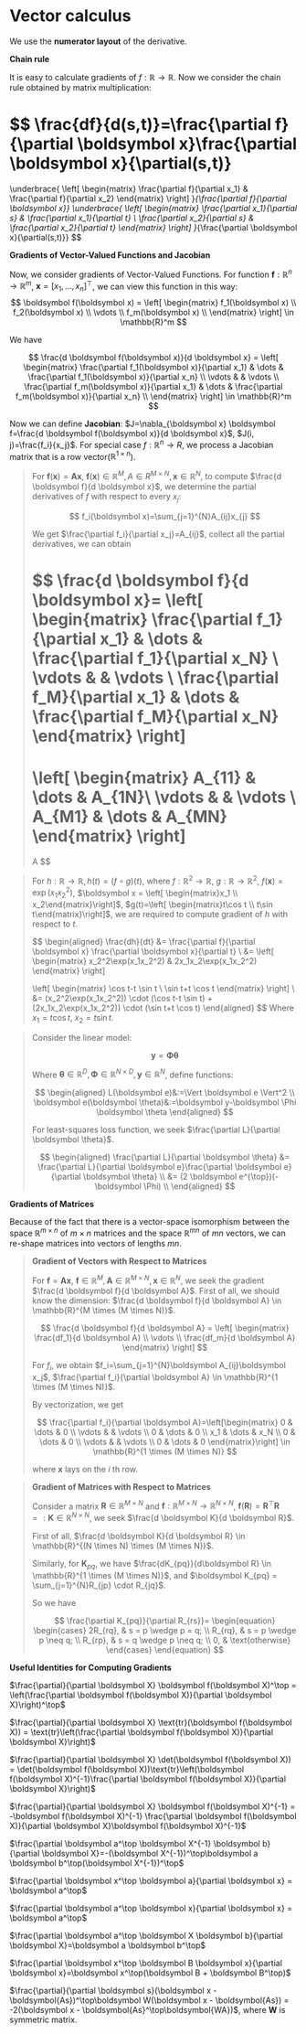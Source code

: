 <head>
    <script src="https://cdn.mathjax.org/mathjax/latest/MathJax.js?config=TeX-AMS-MML_HTMLorMML" type="text/javascript"></script>
    <script type="text/x-mathjax-config">
        MathJax.Hub.Config({
            tex2jax: {
            skipTags: ['script', 'noscript', 'style', 'textarea', 'pre'],
            inlineMath: [['$','$']]
            }
        });
    </script>
</head>

# Vector calculus

We use the **numerator layout** of the derivative.

**Chain rule**

It is easy to calculate gradients of $f: \mathbb{R} \to \mathbb{R}$. Now we consider the chain rule obtained by matrix multiplication:

$$
\frac{df}{d(s,t)}=\frac{\partial f}{\partial \boldsymbol x}\frac{\partial \boldsymbol x}{\partial(s,t)}
=
\underbrace{
\left[
\begin{matrix}
\frac{\partial f}{\partial x_1} & \frac{\partial f}{\partial x_2}
\end{matrix}
\right]
}_{\frac{\partial f}{\partial \boldsymbol x}}
\underbrace{
\left[
\begin{matrix}
\frac{\partial x_1}{\partial s} & \frac{\partial x_1}{\partial t} \\
\frac{\partial x_2}{\partial s} & \frac{\partial x_2}{\partial t}
\end{matrix}
\right]
}_{\frac{\partial \boldsymbol x}{\partial(s,t)}}
$$

**Gradients of Vector-Valued Functions and Jacobian**

Now, we consider gradients of Vector-Valued Functions. For function $\boldsymbol f: \mathbb{R}^n \to \mathbb{R}^m$, $\boldsymbol x=[x_1, \dots, x_n]^\top$, we can view this function in this way:
$$
\boldsymbol f(\boldsymbol x) = 
\left[
\begin{matrix}
f_1(\boldsymbol x) \\
f_2(\boldsymbol x) \\
\vdots \\
f_m(\boldsymbol x) \\
\end{matrix}
\right]
\in \mathbb{R}^m
$$

We have

$$
\frac{d \boldsymbol f(\boldsymbol x)}{d \boldsymbol x} = 
\left[
\begin{matrix}
\frac{\partial f_1(\boldsymbol x)}{\partial x_1} & \dots & \frac{\partial f_1(\boldsymbol x)}{\partial x_n} \\
\vdots & & \vdots \\
\frac{\partial f_m(\boldsymbol x)}{\partial x_1} & \dots & \frac{\partial f_m(\boldsymbol x)}{\partial x_n} \\
\end{matrix}
\right]
\in \mathbb{R}^m
$$

Now we can define $\textbf{Jacobian}$: $J=\nabla_{\boldsymbol x} \boldsymbol f=\frac{d \boldsymbol f(\boldsymbol x)}{d \boldsymbol x}$, $J(i, j)=\frac{f_i}{x_j}$. For special case $f:\mathbb{R}^n \to R$, we process a Jacobian matrix that is a row vector($\mathbb{R}^{1 \times n}$).

> For $\boldsymbol f(\boldsymbol x)=\boldsymbol{Ax}$, $\boldsymbol f(\boldsymbol x) \in \mathbb{R}^M, A \in R^{M \times N}, \boldsymbol x \in \mathbb{R}^N$, to compute $\frac{d \boldsymbol f}{d \boldsymbol x}$, we determine the partial derivatives of $f$ with respect to every $x_j$:
> 
> $$
> f_i(\boldsymbol x)=\sum_{j=1}^{N}A_{ij}x_{j}
> $$
> 
> We get $\frac{\partial f_i}{\partial x_j}=A_{ij}$, collect all the partial derivatives, we can obtain
> 
> $$
> \frac{d \boldsymbol f}{d \boldsymbol x}=
> \left[
> \begin{matrix}
> \frac{\partial f_1}{\partial x_1} & \dots & \frac{\partial f_1}{\partial x_N} \\
> \vdots & & \vdots \\
> \frac{\partial f_M}{\partial x_1} & \dots & \frac{\partial f_M}{\partial x_N}
> \end{matrix}
> \right]
> =
> \left[
> \begin{matrix}
> A_{11} & \dots & A_{1N}\\
> \vdots & & \vdots \\
> A_{M1} & \dots & A_{MN}
> \end{matrix}
> \right]
> =
> A
> $$

>For $h: \mathbb{R} \to \mathbb{R}, h(t)=(f \circ g)(t)$, where $f: \mathbb{R}^2 \to \mathbb{R}$, $g: \mathbb{R} \to \mathbb{R}^2$, $f(\boldsymbol x)=\exp(x_1 x_2^2)$, $\boldsymbol x = \left[ \begin{matrix}x_1 \\ x_2\end{matrix}\right]$, $g(t)=\left[ \begin{matrix}t\cos t \\ t\sin t\end{matrix}\right]$, we are required to compute gradient of $h$ with respect to $t$.
>
>$$
>\begin{aligned}
>\frac{dh}{dt} &= \frac{\partial f}{\partial \boldsymbol x} \frac{\partial \boldsymbol x}{\partial t} \\
>&=
>\left[
>\begin{matrix}
>x_2^2\exp(x_1x_2^2) & 2x_1x_2\exp(x_1x_2^2)
>\end{matrix}
>\right]
>
>\left[
>\begin{matrix}
>\cos t-t \sin t \\
>\sin t+t \cos t
>\end{matrix}
>\right] \\
>&= (x_2^2\exp(x_1x_2^2)) \cdot (\cos t-t \sin t) + (2x_1x_2\exp(x_1x_2^2)) \cdot (\sin t+t \cos t)
>\end{aligned}
>$$
>Where $x_1=t\cos t$, $x_2=t\sin t$.

> Consider the linear model:
> 
> $$
> \boldsymbol y=\boldsymbol \Phi \boldsymbol \theta
> $$
> 
> Where $\boldsymbol \theta \in \mathbb{R}^D, \boldsymbol \Phi \in \mathbb{R}^{N \times D}, \boldsymbol y \in \mathbb{R}^N$, define functions:
> 
> $$
> \begin{aligned}
> L(\boldsymbol e)&:=\Vert \boldsymbol e \Vert^2 \\
> \boldsymbol e(\boldsymbol \theta)&:=\boldsymbol y-\boldsymbol \Phi \boldsymbol \theta
> \end{aligned}
> $$
> 
> For least-squares loss function, we seek $\frac{\partial L}{\partial \boldsymbol \theta}$.
> 
> $$
> \begin{aligned}
> \frac{\partial L}{\partial \boldsymbol \theta} &= \frac{\partial L}{\partial \boldsymbol e}\frac{\partial \boldsymbol e}{\partial \boldsymbol \theta} \\
> &= (2 \boldsymbol e^{\top})(-\boldsymbol \Phi) \\
> \end{aligned}
> $$

**Gradients of Matrices**

Because of the fact that there is a vector-space isomorphism between the space $\mathbb{R}^{m \times n}$ of $m \times n$ matrices and the space $\mathbb{R}^{mn}$ of $mn$ vectors, we can re-shape matrices into vectors of lengths $mn$.

> **Gradient of Vectors with Respect to Matrices**
>
> For $\boldsymbol f=\boldsymbol A \boldsymbol x$, $\boldsymbol f \in \mathbb{R}^M, \boldsymbol A \in \mathbb{R}^{M \times N}, \boldsymbol x \in \mathbb{R}^N$, we seek the gradient $\frac{d \boldsymbol f}{d \boldsymbol A}$.
> First of all, we should know the dimension: $\frac{d \boldsymbol f}{d \boldsymbol A} \in \mathbb{R}^{M \times (M \times N)}$.
> 
> $$
> \frac{d \boldsymbol f}{d \boldsymbol A} = 
> \left[
> \begin{matrix}
> \frac{df_1}{d \boldsymbol A} \\
> \vdots \\
> \frac{df_m}{d \boldsymbol A}
> \end{matrix}
> \right]
> $$
> 
> For $f_i$, we obtain $f_i=\sum_{j=1}^{N}\boldsymbol A_{ij}\boldsymbol x_j$, $\frac{\partial f_i}{\partial \boldsymbol A} \in \mathbb{R}^{1 \times (M \times N)}$.
>
> By vectorization, we get 
> 
> $$
> \frac{\partial f_i}{\partial \boldsymbol A}=\left[\begin{matrix} 0 & \dots & 0 \\ \vdots & & \vdots \\ 0 & \dots & 0 \\ x_1 & \dots & x_N \\ 0 & \dots & 0 \\ \vdots & & \vdots \\ 0 & \dots & 0 \end{matrix}\right] \in \mathbb{R}^{1 \times (M \times N)}
> $$
> 
> where $\boldsymbol x$ lays on the $i$ th row.

> **Gradient of Matrices with Respect to Matrices**
>
> Consider a matrix $\boldsymbol R \in \mathbb{R}^{M \times N}$ and $\boldsymbol f: \mathbb{R}^{M \times N} \to \mathbb{R}^{N \times N}$, $\boldsymbol f(\boldsymbol R)=\boldsymbol R^\top \boldsymbol R=:\boldsymbol K \in \mathbb{R}^{N \times N}$, we seek $\frac{d \boldsymbol K}{d \boldsymbol R}$.
>
> First of all, $\frac{d \boldsymbol K}{d \boldsymbol R} \in \mathbb{R}^{(N \times N) \times (M \times N)}$.
>
> Similarly, for $\boldsymbol K_{pq}$, we have $\frac{dK_{pq}}{d\boldsymbol R} \in \mathbb{R}^{1 \times (M \times N)}$, and $\boldsymbol K_{pq} = \sum_{j=1}^{N}R_{jp} \cdot R_{jq}$.
>
> So we have
> 
> $$
> \frac{\partial K_{pq}}{\partial R_{rs}}=
> \begin{equation}
> \begin{cases}
> 2R_{rq}, & s = p \wedge p = q; \\
> R_{rq}, & s = p \wedge p \neq q; \\
> R_{rp}, & s = q \wedge p \neq q; \\
> 0, & \text{otherwise}
> \end{cases}
> \end{equation}
> $$

**Useful Identities for Computing Gradients**

$\frac{\partial}{\partial \boldsymbol X} \boldsymbol f(\boldsymbol X)^\top = \left(\frac{\partial \boldsymbol f(\boldsymbol X)}{\partial \boldsymbol X}\right)^\top$

$\frac{\partial}{\partial \boldsymbol X} \text{tr}(\boldsymbol f(\boldsymbol X)) = \text{tr}\left(\frac{\partial \boldsymbol f(\boldsymbol X)}{\partial \boldsymbol X}\right)$

$\frac{\partial}{\partial \boldsymbol X} \det(\boldsymbol f(\boldsymbol X)) = \det(\boldsymbol f(\boldsymbol X))\text{tr}\left(\boldsymbol f(\boldsymbol X)^{-1}\frac{\partial \boldsymbol f(\boldsymbol X)}{\partial \boldsymbol X}\right)$

$\frac{\partial}{\partial \boldsymbol X} \boldsymbol f(\boldsymbol X)^{-1} = -\boldsymbol f(\boldsymbol X)^{-1} \frac{\partial \boldsymbol f(\boldsymbol X)}{\partial \boldsymbol X}\boldsymbol f(\boldsymbol X)^{-1}$

$\frac{\partial \boldsymbol a^\top \boldsymbol X^{-1} \boldsymbol b}{\partial \boldsymbol X}=-(\boldsymbol X^{-1})^\top\boldsymbol a \boldsymbol b^\top(\boldsymbol X^{-1})^\top$

$\frac{\partial \boldsymbol x^\top \boldsymbol a}{\partial \boldsymbol x} = \boldsymbol a^\top$

$\frac{\partial \boldsymbol a^\top \boldsymbol x}{\partial \boldsymbol x} = \boldsymbol a^\top$

$\frac{\partial \boldsymbol a^\top \boldsymbol X \boldsymbol b}{\partial \boldsymbol X}=\boldsymbol a \boldsymbol b^\top$

$\frac{\partial \boldsymbol x^\top \boldsymbol B \boldsymbol x}{\partial \boldsymbol x}=\boldsymbol x^\top(\boldsymbol B + \boldsymbol B^\top)$

$\frac{\partial}{\partial \boldsymbol s}(\boldsymbol x - \boldsymbol{As})^\top\boldsymbol W(\boldsymbol x - \boldsymbol{As}) = -2(\boldsymbol x - \boldsymbol{As}^\top\boldsymbol{WA})$, where $\boldsymbol W$ is symmetric matrix.

